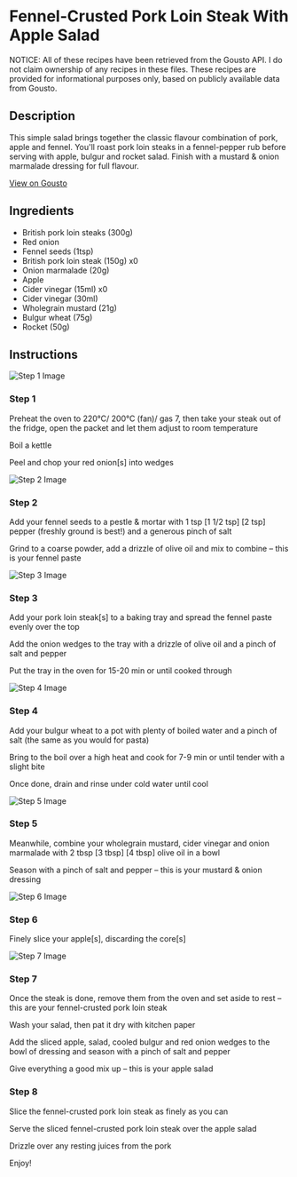 # Fennel-Crusted Pork Loin Steak With Apple Salad

NOTICE: All of these recipes have been retrieved from the Gousto API. I do not claim ownership of any recipes in these files. These recipes are provided for informational purposes only, based on publicly available data from Gousto.

## Description

This simple salad brings together the classic flavour combination of pork, apple and fennel. You'll roast pork loin steaks in a fennel-pepper rub before serving with apple, bulgur and rocket salad. Finish with a mustard & onion marmalade dressing for full flavour. 

[View on Gousto](https://www.gousto.co.uk/recipes/cookbook/fennel-crusted-pork-tenderloin-apple-salad)

## Ingredients

- British pork loin steaks (300g)
- Red onion
- Fennel seeds (1tsp)
- British pork loin steak (150g) x0
- Onion marmalade (20g)
- Apple
- Cider vinegar (15ml) x0
- Cider vinegar (30ml)
- Wholegrain mustard (21g)
- Bulgur wheat (75g)
- Rocket (50g)

## Instructions

![Step 1 Image](https://production-media.gousto.co.uk/cms/recipe-step-image/1483.-step-1-x200.jpg)

### Step 1

Preheat the oven to 220°C/ 200°C (fan)/ gas 7, then take your steak out of the fridge, open the packet and let them adjust to room temperature

Boil a kettle

Peel and chop your red onion[s] into wedges

![Step 2 Image](https://production-media.gousto.co.uk/cms/recipe-step-image/1483.-step-2-x200.jpg)

### Step 2

Add your fennel seeds to a pestle & mortar with 1 tsp <span class="text-purple">[1 1/2 tsp]</span> <span class="text-danger">[2 tsp]</span> pepper (freshly ground is best!) and a generous pinch of salt

Grind to a coarse powder, add a drizzle of olive oil and mix to combine – this is your fennel paste

![Step 3 Image](https://production-media.gousto.co.uk/cms/recipe-step-image/1483.-step-3-x200.jpg)

### Step 3

Add your pork loin steak[s] to a baking tray and spread the fennel paste evenly over the top

Add the onion wedges to the tray with a drizzle of olive oil and a pinch of salt and pepper

Put the tray in the oven for 15-20 min or until cooked through

![Step 4 Image](https://production-media.gousto.co.uk/cms/recipe-step-image/1483.-step-4-x200.jpg)

### Step 4

Add your bulgur wheat to a pot with plenty of boiled water and a pinch of salt (the same as you would for pasta)

Bring to the boil over a high heat and cook for 7-9 min or until tender with a slight bite

Once done, drain and rinse under cold water until cool

![Step 5 Image](https://production-media.gousto.co.uk/cms/recipe-step-image/1483.-step-5-x200.jpg)

### Step 5

Meanwhile, combine your wholegrain mustard, cider vinegar and onion marmalade with 2 tbsp <span class="text-purple">[3 tbsp]</span> <span class="text-danger">[4 tbsp]</span> olive oil in a bowl

Season with a pinch of salt and pepper – this is your mustard & onion dressing

![Step 6 Image](https://production-media.gousto.co.uk/cms/recipe-step-image/1483.-step-6-x200.jpg)

### Step 6

Finely slice your apple[s], discarding the core[s]

![Step 7 Image](https://production-media.gousto.co.uk/cms/recipe-step-image/1483.-step-7-x200.jpg)

### Step 7

Once the steak is done, remove them from the oven and set aside to rest – this are your fennel-crusted pork loin steak

Wash your salad, then pat it dry with kitchen paper

Add the sliced apple, salad, cooled bulgur and red onion wedges to the bowl of dressing and season with a pinch of salt and pepper

Give everything a good mix up – this is your apple salad

### Step 8

Slice the fennel-crusted pork loin steak as finely as you can

Serve the sliced fennel-crusted pork loin steak over the apple salad

Drizzle over any resting juices from the pork

Enjoy!

